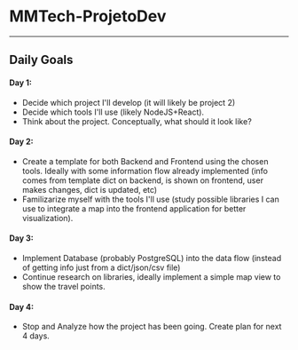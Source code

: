 # MMTech-ProjetoDev



---


## Daily Goals

#### Day 1:
- Decide which project I'll develop (it will likely be project 2)
- Decide which tools I'll use (likely NodeJS+React). 
- Think about the project. Conceptually, what should it look like?

#### Day 2:
- Create a template for both Backend and Frontend using the chosen tools. Ideally with some information flow already implemented (info comes from template dict on backend, is shown on frontend, user makes changes, dict is updated, etc)
- Familizarize myself with the tools I'll use (study possible libraries I can use to integrate a map into the frontend application for better visualization).


#### Day 3:
- Implement Database (probably PostgreSQL) into the data flow (instead of getting info just from a dict/json/csv file)
- Continue research on libraries, ideally implement a simple map view to show the travel points.


#### Day 4:

- Stop and Analyze how the project has been going. Create plan for next 4 days. 